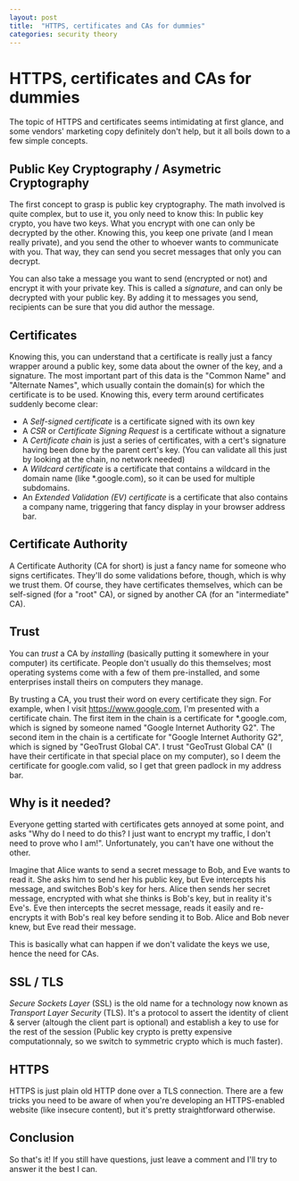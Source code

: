 ```yaml
---
layout: post
title:  "HTTPS, certificates and CAs for dummies"
categories: security theory
---
```


# HTTPS, certificates and CAs for dummies

The topic of HTTPS and certificates seems intimidating at first glance, and some vendors' marketing copy definitely don't help, but it all boils down to a few simple concepts.

## Public Key Cryptography / Asymetric Cryptography

The first concept to grasp is public key cryptography. The math involved is quite complex, but to use it, you only need to know this: In public key crypto, you have two keys. What you encrypt with one can only be decrypted by the other. Knowing this, you keep one private (and I mean really private), and you send the other to whoever wants to communicate with you. That way, they can send you secret messages that only you can decrypt.

You can also take a message you want to send (encrypted or not) and encrypt it with your private key. This is called a _signature_, and can only be decrypted with your public key. By adding it to messages you send, recipients can be sure that you did author the message.

## Certificates

Knowing this, you can understand that a certificate is really just a fancy wrapper around a public key, some data about the owner of the key, and a signature. The most important part of this data is the "Common Name" and "Alternate Names", which usually contain the domain(s) for which the certificate is to be used. Knowing this, every term around certificates suddenly become clear:

- A _Self-signed certificate_ is a certificate signed with its own key
- A _CSR_ or _Certificate Signing Request_ is a certificate without a signature
- A _Certificate chain_ is just a series of certificates, with a cert's signature having been done by the parent cert's key. (You can validate all this just by looking at the chain, no network needed)
- A _Wildcard certificate_ is a certificate that contains a wildcard in the domain name (like *.google.com), so it can be used for multiple subdomains.
- An _Extended Validation (EV) certificate_ is a certificate that also contains a company name, triggering that fancy display in your browser address bar.

## Certificate Authority

A Certificate Authority (CA for short) is just a fancy name for someone who signs certificates. They'll do some validations before, though, which is why we trust them. Of course, they have certificates themselves, which can be self-signed (for a "root" CA), or signed by another CA (for an "intermediate" CA).

## Trust

You can _trust_ a CA by _installing_ (basically putting it somewhere in your computer) its certificate. People don't usually do this themselves; most operating systems come with a few of them pre-installed, and some enterprises install theirs on computers they manage.

By trusting a CA, you trust their word on every certificate they sign. For example, when I visit https://www.google.com, I'm presented with a certificate chain. The first item in the chain is  a certificate for *.google.com, which is signed by someone named "Google Internet Authority G2". The second item in the chain is a certificate for "Google Internet Authority G2", which is signed by "GeoTrust Global CA". I trust "GeoTrust Global CA" (I have their certificate in that special place on my computer), so I deem the certificate for google.com valid, so I get that green padlock in my address bar.

## Why is it needed?

Everyone getting started with certificates gets annoyed at some point, and asks "Why do I need to do this? I just want to encrypt my traffic, I don't need to prove who I am!". Unfortunately, you can't have one without the other.

Imagine that Alice wants to send a secret message to Bob, and Eve wants to read it. She asks him to send her his public key, but Eve intercepts his message, and switches Bob's key for hers. Alice then sends her secret message, encrypted with what she thinks is Bob's key, but in reality it's Eve's. Eve then intercepts the secret message, reads it easily and re-encrypts it with Bob's real key before sending it to Bob. Alice and Bob never knew, but Eve read their message.

This is basically what can happen if we don't validate the keys we use, hence the need for CAs.

## SSL / TLS

_Secure Sockets Layer_ (SSL) is the old name for a technology now known as _Transport Layer Security_ (TLS). It's a protocol to assert the identity of client & server (altough the client part is optional) and establish a key to use for the rest of the session (Public key crypto is pretty expensive computationnaly, so we switch to symmetric crypto which is much faster).

## HTTPS

HTTPS is just plain old HTTP done over a TLS connection. There are a few tricks you need to be aware of when you're developing an HTTPS-enabled website (like insecure content), but it's pretty straightforward otherwise.

## Conclusion

So that's it! If you still have questions, just leave a comment and I'll try to answer it the best I can.
